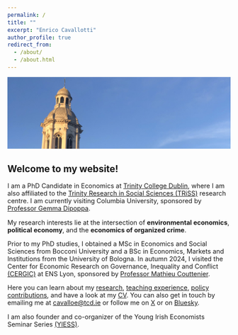 ```yaml
---
permalink: /
title: ""
excerpt: "Enrico Cavallotti"
author_profile: true
redirect_from: 
  - /about/
  - /about.html
---
```

<img src="/images/trinity_7.jpg" style="max-height: 55vh;">

## **Welcome to my website!**

<p style="font-size: 0.9rem">I am a PhD Candidate in Economics at <a href="https://www.tcd.ie/Economics/" target="_blank">Trinity College Dublin</a>, where I am also affiliated to the <a href="https://www.tcd.ie/triss/" target="_blank">Trinity Research in Social Sciences (TRiSS)</a> research centre. I am currently visiting Columbia University, sponsored by <a href="https://www.gemmadipoppa.com/about" target="_blank">Professor Gemma Dipoppa</a>.</p>

<p style="font-size: 0.9rem">My research interests lie at the intersection of <b>environmental economics</b>, <b>political economy</b>, and the <b>economics of organized crime</b>.</p>

<p style="font-size: 0.9rem">Prior to my PhD studies, I obtained a MSc in Economics and Social Sciences from Bocconi University and a BSc in Economics, Markets and Institutions from the University of Bologna. In autumn 2024, I visited the Center for Economic Research on Governance, Inequality and Conflict <a href="https://www.cergic-lyon.fr" target="_blank">(CERGIC)</a> at ENS Lyon, sponsored by <a href="https://sites.google.com/site/coutteniermathieu/home" target="_blank">Professor Mathieu Couttenier</a>.</p>

<p style="font-size: 0.9rem">Here you can learn about my <a href="https://enricocavallotti.github.io/research/">research</a>, <a href="https://enricocavallotti.github.io/teaching/">teaching experience</a>, <a href="https://enricocavallotti.github.io/policy/">policy contributions</a>, and have a look at my <a href="https://enricocavallotti.github.io/cv/">CV</a>. You can also get in touch by emailing me at <a href="mailto:cavalloe@tcd.ie">cavalloe@tcd.ie</a> or follow me on <a href="https://x.com/E_Cavallotti" target="_blank">X</a> or on <a href="https://bsky.app/profile/enricocavallotti.bsky.social" target="_blank">Bluesky</a>.</p>

<p style="font-size: 0.9rem">I am also founder and co-organizer of the Young Irish Economists Seminar Series <a href="https://sites.google.com/view/yiess" target="_blank">(YIESS)</a>.</p>
